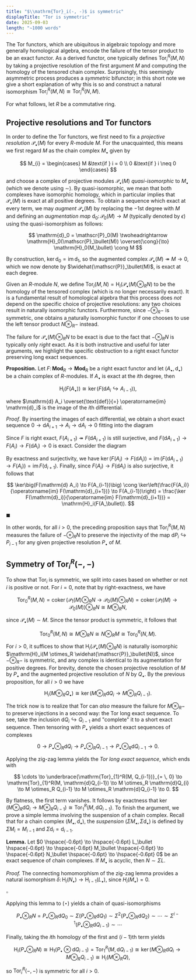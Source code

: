 ```yaml
---
title: "$\\mathrm{Tor}_i(-, -)$ is symmetric"
displayTitle: "Tor is symmetric"
date: 2025-09-03
length: "∼1000 words"
---
```


The $\mathrm{Tor}$ functors, which are ubiquitous in algebraic topology and more generally homological algebra, encode the failure of the tensor product to be an exact functor. As a derived functor, one typically defines<!--more--> $\mathrm{Tor}_i^R(M, N)$ by taking a projective resolution of the first argument $M$ and computing the homology of the tensored chain complex. Surprisingly, this seemingly asymmetric process produces a _symmetric_ bifunctor; in this short note we give a short explanation of why this is so and construct a natural isomorphism $\mathrm{Tor}_i^R(M, N) \cong \mathrm{Tor}_i^R(N, M)$.

For what follows, let $R$ be a commutative ring.

## Projective resolutions and $\mathrm{Tor}$ functors

In order to define the $\mathrm{Tor}$ functors, we first need to fix a _projective resolution_ $\mathscr{P}_{\bullet}(M)$ for every $R$-module $M$. For the unacquainted, this means we first regard
$M$ as the chain complex $M_{\bullet}$ given by

$$
M_{i} =
\begin{cases}
M &\text{if } i = 0 \\
0 &\text{if } i \neq 0
\end{cases}
$$

and choose a complex of projective modules $\mathscr{P}_{\bullet}(M)$ _quasi-isomorphic_ to $M_{\bullet}$ (which we denote using $\sim$). By quasi-isomorphic, we mean that both complexes have isomorphic homology, which in particular implies that $\mathscr{P}_\bullet(M)$ is exact at all positive degrees. To obtain a sequence which exact at every term, we may _augment_ $\mathscr{P}_\bullet(M)$ by replacing the $-1$st degree with $M$ and defining an _augmentation map_ $\mathrm{d}_0 \colon \mathscr{P}_0(M) \to M$ (typically denoted by $\epsilon$) using the quasi-isomorphism as follows:

$$
\mathrm{d}_0 = \mathscr{P}_0(M) \twoheadrightarrow \mathrm{H}_0(\mathscr{P}_\bullet(M)) \overset{\cong}{\to} \mathrm{H}_0(M_\bullet) \cong M
$$

By construction, $\ker \mathrm{d}_0 = \operatorname{im} \mathrm{d}_1$, so the augmented complex $\mathscr{P}_\bullet(M) \twoheadrightarrow M \to 0$, which we now denote by $\widehat{\mathscr{P}}_\bullet(M)$, is exact at each degree.

Given an $R$-module $N$, we define $\mathrm{Tor}_{i}(M, N) = \mathrm{H}_{i}(\mathscr{P}_{\bullet}(M) \otimes_R N)$ to be the homology of the tensored complex (which is no longer necessarily exact). It is a fundamental result of homological algebra that this process does _not_ depend on the specific choice of projective resolutions: any two choices result in naturally isomorphic functors. Furthermore, since $- \otimes_R -$ is symmetric, one obtains a naturally isomorphic functor if one chooses to use the left tensor product $N \otimes_R -$ instead.

The failure for $\mathscr{P}_{\bullet}(M) \otimes_R N$ to be exact is due to the fact that $- \otimes_R N$ is typically only _right_ exact. As it is both instructive and useful for later arguments, we highlight the specific obstruction to a right exact functor preserving long exact sequences.

<div class="border border-black pt-4 pl-4 pr-4 pb-4 mb-8">

**Proposition.** Let $F \colon \mathbf{Mod}_{R} \to \mathbf{Mod}_{R}$ be a right exact functor and let $(A_{\bullet}, \mathrm{d}_\bullet)$ be a chain complex of $R$-modules. If $A_\bullet$ is exact at the $i$th degree, then

$$
\mathrm{H}_i(F(A_\bullet)) \cong \ker(F(\mathrm{d} A_i \hookrightarrow A_{i-1})),
$$

where $\mathrm{d} A_i \overset{\text{def}}{=} \operatorname{im} \mathrm{d}_i$ is the image of the $i$th differential.

</div>

_Proof_. By inserting the images of each differential, we obtain a short exact sequence $0 \to \mathrm{d}A_{i+1} \to A_i \to \mathrm{d}A_i \to 0$ fitting into the diagram

<div>
<tikz path="splice" desktop="1.45" mobile="1"></tikz>
</div>

Since $F$ is right exact, $F(A_{i+1}) \twoheadrightarrow F(\mathrm{d}A_{i+1})$ is still surjective, and $F(\mathrm{d}A_{i+1}) \to F(A_i) \to F(\mathrm{d}A_i) \to 0$ is exact. Consider the diagram

<div>
<tikz path="splice_functor" desktop="1.45" mobile="1"></tikz>
</div>

By exactness and surjectivity, we have $\ker \big(F(A_i) \to F(\mathrm{d}A_i)\big) = \operatorname{im} \big(F(\mathrm{d}A_{i+1}) \to F(A_i)\big) = \operatorname{im} F(\mathrm{d}_{i+1})$. Finally, since $F(A_i) \to F(\mathrm{d}A_{i})$ is also surjective, it follows that

$$
\ker\big(F(\mathrm{d} A_i) \to F(A_{i-1})\big) \cong \ker\left(\frac{F(A_i)}{\operatorname{im} F(\mathrm{d}_{i+1})} \to F(A_{i-1})\right) = \frac{\ker F(\mathrm{d}_i)}{\operatorname{im} F(\mathrm{d}_{i+1})} = \mathrm{H}_i(F(A_\bullet)).
$$

<div class="w-full flex mt-[-20px] mb-[25px] justify-end">

$\blacksquare$

</div>

In other words, for all $i > 0$, the preceding proposition says that $\mathrm{Tor}_i^R(M, N)$ measures the failure of $- \otimes_R N$ to preserve the injectivity of the map $\mathrm{d}P_i \hookrightarrow P_{i-1}$ for any given projective resolution $P_\bullet$ of $M$.

## Symmetry of $\mathrm{Tor}^R_i(-, -)$

To show that $\mathrm{Tor}_i$ is symmetric, we split into cases based on whether or not $i$ is positive or not. For $i = 0$, note that by right-exactness, we have

$$
\mathrm{Tor}_0^R(M, N) = \operatorname{coker}(\mathscr{P}_1(M) \otimes_R N \to \mathscr{P}_0(M) \otimes_R N) = \operatorname{coker}(\mathscr{P}_1(M) \to \mathscr{P}_0(M)) \otimes_R N \cong M \otimes_R N,
$$

since $\mathscr{P}_\bullet(M) \sim M$. Since the tensor product is symmetric, it follows that

$$
\mathrm{Tor}_0^R(M, N) \cong M \otimes_R N \cong N \otimes_R M \cong \mathrm{Tor}_0^R(N, M).
$$

For $i > 0$, it suffices to show that $\mathrm{H}_i(\mathscr{P}_\bullet(M) \otimes_R N)$ is naturally isomorphic $\mathrm{H}_i(M \otimes_R \widehat{\mathscr{P}}_\bullet(N))$, since $- \otimes_R -$ is symmetric, and any complex is identical to its augmentation for positive degrees. For brevity, denote the chosen projective resolution of $M$ by $P_\bullet$ and the augmented projective resolution of $N$ by $Q_\bullet$. By the previous proposition, for all $i > 0$ we have

$$
\mathrm{H}_i(M \otimes_R Q_\bullet) \cong \ker \big(M \otimes_R \mathrm{d}Q_i \to M \otimes_R Q_{i-1}\big).
$$

The trick now is to realize that $\mathrm{Tor}$ can _also_ measure the failure for $M \otimes_R -$ to preserve injections in a second way: the $\mathrm{Tor}$ long exact sequence. To see, take the inclusion $\mathrm{d}Q_{i} \hookrightarrow Q_{i-1}$ and "complete" it to a short exact sequence. Then tensoring with $P_\bullet$ yields a short exact sequences of complexes

$$
0 \to P_\bullet \otimes_R \mathrm{d}Q_{i} \to P_\bullet \otimes_R Q_{i-1} \to P_\bullet \otimes_R \mathrm{d}Q_{i-1} \to 0. \tag{$\star$}
$$

Applying the zig-zag lemma yields the _$\mathrm{Tor}$ long exact sequence_, which ends with

$$
\cdots \to \underbrace{\mathrm{Tor}_{1}^R(M, Q_{i-1})}_{= \, 0} \to \mathrm{Tor}_{1}^R(M, \mathrm{d}Q_{i-1}) \to M \otimes_R \mathrm{d}Q_{i} \to M \otimes_R Q_{i-1} \to M \otimes_R \mathrm{d}Q_{i-1} \to 0.
$$

By flatness, the first term vanishes. It follows by exactness that ${\ker \big(M \otimes_R \mathrm{d}Q_i \to M \otimes_R Q_{i-1}\big) \cong \mathrm{Tor}_1^R(M, \mathrm{d}Q_{i-1})}$. To finish the argument, we prove a simple lemma involving the suspension of a chain complex. Recall that for a chain complex $(M_\bullet, \mathrm{d}_\bullet)$, the _suspension_ $(\Sigma M_\bullet,  \Sigma \mathrm{d}_\bullet)$ is defined by $\Sigma M_i = M_{i-1}$ and $\Sigma \mathrm{d}_i = \mathrm{d}_{i-1}$.

<div class="border border-black pt-4 pl-4 pr-4 pb-4 mb-8">

**Lemma.** Let $0 \hspace{-0.6pt} \to \hspace{-0.6pt} L_\bullet \hspace{-0.6pt} \to \hspace{-0.6pt} M_\bullet \hspace{-0.6pt} \to \hspace{-0.6pt} N_\bullet \hspace{-0.6pt} \to \hspace{-0.6pt} 0$ be an exact sequence of chain complexes. If $M_\bullet$ is acyclic, then $N \sim \Sigma L$.

</div>

_Proof._ The connecting homomorphism of the zig-zag lemma provides a natural isomorphism $\delta \colon \mathrm{H}_{i}(N_\bullet) \to \mathrm{H}_{i-1}(L_\bullet)$, since $H_i(M_\bullet) = 0$.

<div class="w-full flex mt-[-20px] mb-[25px] justify-end">

$\square$

</div>

Applying this lemma to $(\star)$ yields a chain of quasi-isomorphisms

$$
P_\bullet \otimes_R N = P_\bullet \otimes_R \mathrm{d}Q_0 \sim \Sigma (P_\bullet \otimes_R \mathrm{d}Q_1) \sim \Sigma^2 (P_\bullet \otimes_R \mathrm{d}Q_{2}) \sim \cdots \sim \Sigma^{i-1}(P_\bullet \otimes_R \mathrm{d}Q_{i-1}) \sim \cdots
$$

Finally, taking the $i$th homology of the first and $(i-1)$th term yields

$$
\mathrm{H}_i(P_\bullet \otimes_R N) \cong \mathrm{H}_1(P_\bullet \otimes \mathrm{d}Q_{i - 1}) = \mathrm{Tor}_1^{R}(M, \mathrm{d}Q_{i-1}) \cong  \ker \big(M \otimes_R \mathrm{d}Q_i \to M \otimes_R Q_{i-1}\big) \cong \mathrm{H}_i(M \otimes_R Q),
$$

so $\mathrm{Tor}_i^R(-, -)$ is symmetric for all $i > 0$.
